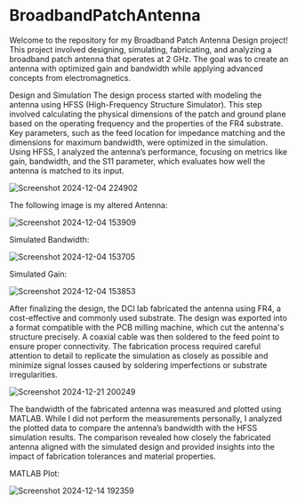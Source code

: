 # BroadbandPatchAntenna

Welcome to the repository for my Broadband Patch Antenna Design project! This project involved designing, simulating, fabricating, and analyzing a broadband patch antenna that operates at 2 GHz. The goal was to create an antenna with optimized gain and bandwidth while applying advanced concepts from electromagnetics.

Design and Simulation
The design process started with modeling the antenna using HFSS (High-Frequency Structure Simulator). This step involved calculating the physical dimensions of the patch and ground plane based on the operating frequency and the properties of the FR4 substrate. Key parameters, such as the feed location for impedance matching and the dimensions for maximum bandwidth, were optimized in the simulation. Using HFSS, I analyzed the antenna’s performance, focusing on metrics like gain, bandwidth, and the S11 parameter, which evaluates how well the antenna is matched to its input.

![Screenshot 2024-12-04 224902](https://github.com/user-attachments/assets/0a2825ae-2bb5-4d8b-b082-24110599ec12)

The following image is my altered Antenna:

![Screenshot 2024-12-04 153909](https://github.com/user-attachments/assets/27cd6c9e-6a32-4098-8eb6-79c89bdb4e1c)

Simulated Bandwidth: 

![Screenshot 2024-12-04 153705](https://github.com/user-attachments/assets/169f12d1-3f9f-46a8-88a5-bea461e58525)

Simulated Gain:

![Screenshot 2024-12-04 153853](https://github.com/user-attachments/assets/59176d2a-60c5-4cc9-be4f-9b08a9297d44)

After finalizing the design, the DCI lab fabricated the antenna using FR4, a cost-effective and commonly used substrate. The design was exported into a format compatible with the PCB milling machine, which cut the antenna's structure precisely. A coaxial cable was then soldered to the feed point to ensure proper connectivity. The fabrication process required careful attention to detail to replicate the simulation as closely as possible and minimize signal losses caused by soldering imperfections or substrate irregularities.

![Screenshot 2024-12-21 200249](https://github.com/user-attachments/assets/6046601c-9ccf-46aa-91e7-d5a1cf5cbb5b)

The bandwidth of the fabricated antenna was measured and plotted using MATLAB. While I did not perform the measurements personally, I analyzed the plotted data to compare the antenna’s bandwidth with the HFSS simulation results. The comparison revealed how closely the fabricated antenna aligned with the simulated design and provided insights into the impact of fabrication tolerances and material properties.

MATLAB Plot:

![Screenshot 2024-12-14 192359](https://github.com/user-attachments/assets/7c5c4b3c-97d8-435f-8cff-aedbc6bbd62b)
